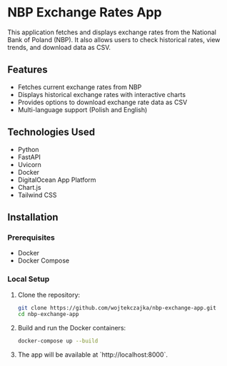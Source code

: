 
# NBP Exchange Rates App

This application fetches and displays exchange rates from the National Bank of Poland (NBP). It also allows users to check historical rates, view trends, and download data as CSV.

## Features

- Fetches current exchange rates from NBP
- Displays historical exchange rates with interactive charts
- Provides options to download exchange rate data as CSV
- Multi-language support (Polish and English)

## Technologies Used

- Python
- FastAPI
- Uvicorn
- Docker
- DigitalOcean App Platform
- Chart.js
- Tailwind CSS

## Installation

### Prerequisites

- Docker
- Docker Compose

### Local Setup

1. Clone the repository:
   ```bash
   git clone https://github.com/wojtekczajka/nbp-exchange-app.git
   cd nbp-exchange-app
   ```

2. Build and run the Docker containers:
   ```bash
   docker-compose up --build
   ```

3. The app will be available at \`http://localhost:8000\`.
   
